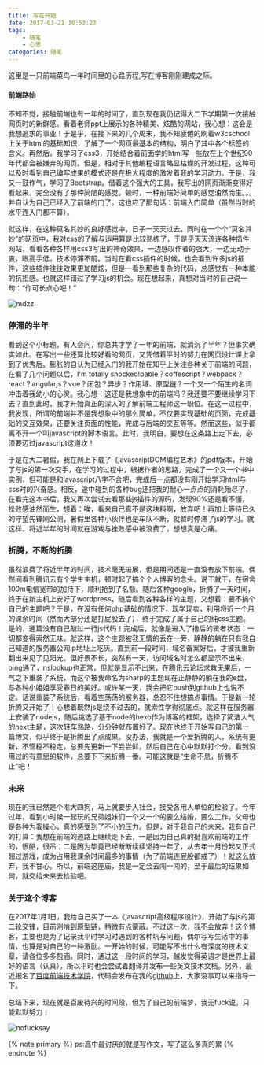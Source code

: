 ```yaml
---
title: 写在开始
date: 2017-03-21 10:53:23
tags:
	- 随笔
	- 心思
categories: 随笔
---
```


[ife]: http://ife.baidu.com/
[github]: https://github.com/maxutian
[mdzz]: https://www.tuchuang001.com/images/2017/03/21/92a000a4879c157e753.jpg
[nofucksay]: https://www.tuchuang001.com/images/2017/03/21/uploads2Ffull_emotion2Femotion_pic2F80862F1-1F12G94340.jpg

这里是一只前端菜鸟一年时间里的心路历程,写在博客刚刚建成之际。

#### 前端路始

不知不觉，接触前端也有一年的时间了，直到现在我仍记得大二下学期第一次接触网页时的新鲜感。看着老师ppt上展示的各种精美、炫酷的网站，我心想：这会是我想追求的事业！于是乎，在接下来的几个周末，我不知疲倦的刷着w3cschool上关于html的基础知识，了解了一个网页最基本的结构，明白了其中各个标签的含义。再然后，我学习了css3，开始结合着前面学的html写一些放在上个世纪90年代都会被嫌弃的网页。但是，相对于其他编程语言略显枯燥的开发过程，这种可以及时看到自己编写成果的模式还是在极大程度的激发着我的学习动力。于是，我又一鼓作气，学习了Bootstrap。借着这个强大的工具，我写出的网页渐渐变得好看起来，完全没有了那种简陋的感觉。顿时，一种前端好简单的感觉油然而生。。。并自认为自己已经入了前端的门了。这也应了那句话：前端入门简单（虽然当时的水平连入门都不算）。

就这样，在这种莫名其妙的良好感觉中，日子一天天过去。同时在一个个“莫名其妙”的网页中，我对css的了解与运用算是比较熟练了，于是乎天天流连各种插件网站，看看各种各样用css3写出的神奇效果，一边感叹作者的强大，一边无动于衷，眼高手低，技术停滞不前。当时在看css插件的时候，也会看到许多js的插件，这些插件往往效果更加酷炫，但是一看到那些复杂的代码，总感觉有一种本能的抗拒感。也就这样错过了学习js的机会。现在想起来，真想对当时的自己说一句：“你可长点心吧！”

<!--more-->

![mdzz][mdzz]

### 停滞的半年

看到这个小标题，有人会问，你总共才学了一年的前端，就消沉了半年？但事实确实如此。在写出一些还算比较好看的网页，又凭借着平时的努力在网页设计课上拿到了优秀后。膨胀的自认为已经入门的我开始在知乎上关注各种关于前端的问题，在看了几个问题以后，I'm totally shocked!bable？coffescript？webpack？react？angularjs？vue？闭包？异步？作用域、原型链？一个又一个陌生的名词冲击着我幼小的心灵。我心想：这还是我想象中的前端吗？我还要不要继续学习下去？直到此时，我才开始真正的深入的了解前端工程师这一职位。在这一过程中，我发现，所谓的前端并不是我想象中的那么简单，不仅要实现基础的页面，完成基础的交互效果，还要关注页面的性能，完成与后端的交互等等。然而这些，似乎都离不开一个叫javascript的脚本语言。此时，我明白，要想在这条路上走下去，必须要迈过javascript这道坎！

于是在大二暑假，我在网上下载了《javascriptDOM编程艺术》的pdf版本，开始了与js的第一次交手，在学习的过程中，根据作者的思路，完成了一个又一个书中实例，但可能是和javascript八字不合吧，完成后一点都没有刚开始学习html与css时的兴奋感。相反，途中碰到的各种bug还把我的耐心一点点的消耗殆尽了，在看完这本书后，我又再次尝试去看那些js插件的源码，发现90%还是看不懂，挫败感油然而生，想着：唉，看来自己真不是这块料啊，放弃吧！再加上等待已久的守望先锋刚公测，暑假里各种小伙伴也是车队不断，就暂时停滞了js的学习。就这样，将近半年的时间就在游戏与挫败感中被浪费了，想想真是心痛。

### 折腾，不断的折腾

虽然浪费了将近半年的时间，技术毫无进展，但是期间还是一直没有放下前端。偶然间看到腾讯云有个学生主机，顿时起了搞个个人博客的念头。说干就干，在宿舍100m电信宽带的加持下，顺利抢到了名额。随后各种google，折腾了一天时间，终于在新主机上安好了wordpress。随后看到各种各样的主题，又想着：要不搞个自己的主题吧？于是，在没有任何php基础的情况下，现学现卖，利用将近一个月的课余时间（然而大部分还是打屁股去了），终于完成了属于自己的纯css主题。是的，通篇没有自己敲过一行js代码！完成后，就像是进入了撸后的贤者状态：一切都变得索然无味。就这样，这个主题被我无情的丢在一旁，静静的躺在只有我自己知道的服务器公网ip地址上吃灰。直到前一段时间，域名备案好后，才被我重新翻出来见了见阳光。但好景不长，突然有一天，访问域名时怎么都显示不出来，ping通了，nslookup也正常，但就是显示不出来，在腾讯云论坛求救无果后，一气之下重装了系统，而这个被我命名为sharp的主题现在正静静的躺在我的e盘，与各种小姐姐享受春日的美好。或许某一天，我会把它push到github上也说不定。话说重装了系统后，看着空荡荡的服务器，总忍不住想搞点事情。于是新一轮折腾又开始了！心想着既然js是绕不过去的，就索性学得彻底点。就这样在服务器上安装了nodejs，随后挑选了基于node的hexo作为博客的框架，选择了简洁大气的next主题，这次轻车熟路，分分钟就布置好了。现在也终于开始写自己的第一篇博文，似乎终于是折腾出了点成果。没办法，我就是一个爱折腾的人，系统有更新，不管稳不稳定，总要先更新一下尝尝鲜，然后自己在心中默默打个分。看到没用过的有意思的软件，总要下下来折腾一番。可能这就是“生命不息，折腾不止”吧！

### 未来

现在的我已然是个准大四狗，马上就要步入社会，接受各用人单位的检验了。今年过年，看到小时候一起玩的兄弟姐妹们一个又一个的要么结婚，要么工作，父母也是各种为我操心，真的感受到了不小的压力。但是，对于我自己的未来，我有自己的打算：我想在前端的道路上继续走下去，一是因为自己真的挺喜欢前端的工作的，很酷，很吊；二是因为毕竟已经断断续续坚持一年了，从去年十月份起又正式超过游戏，成为占用我课余时间最多的事情（为了前端连屁股都戒了）！就这么放弃，我不甘心。所以，前端这座庙，我是一定会去闯一闯的，至于最后的结果如何，就交给未来去检验吧。

### 关于这个博客

在2017年1月1日，我给自己买了一本《javascript高级程序设计》，开始了与js的第二轮交锋，目前刚啃到原型链，稍微有点蒙蔽。不过这一次，我不会放弃！这个博客，主要也是为了记录我平时学习时遇到的各种坑与问题，偶尔写写生活中的事情，也算是对自己的一种激励。一开始的时候，可能写不出什么有深度的技术文章，请各位多多包涵。同时，通过这一段时间的学习，越发觉得英语才是世界上最好的语言（认真），所以平时也会尝试着翻译并发布一些英文技术文档。另外，最近报名了[百度前端技术学院][ife]，代码会发布在我的[github][github]上，大家没事可以来指导一下。

总结下来，现在就是百废待兴的时间段，但为了自己的前端梦，我无fuck说，只能默默努力！

![nofucksay][nofucksay]

{% note primary %} ps:高中最讨厌的就是写作文，写了这么多真的累 {% endnote %}